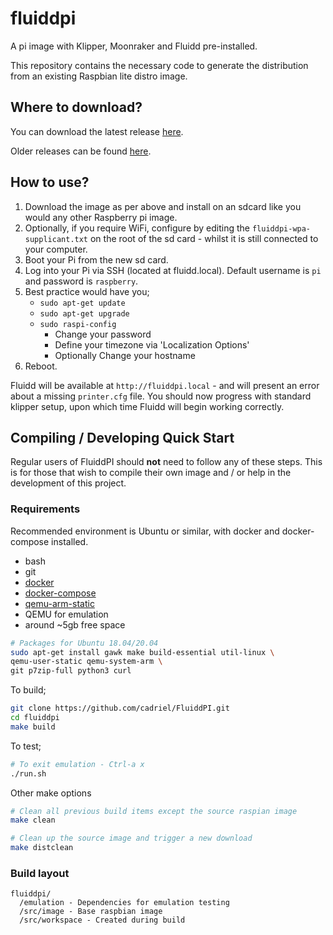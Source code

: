 # fluiddpi
A pi image with Klipper, Moonraker and Fluidd pre-installed.

This repository contains the necessary code to generate the distribution from an existing Raspbian lite distro image.

## Where to download?
You can download the latest release [here](https://github.com/cadriel/FluiddPI/releases/latest).

Older releases can be found [here](https://github.com/cadriel/FluiddPI/releases).

## How to use?
1. Download the image as per above and install on an sdcard like you would any other Raspberry pi image.
2. Optionally, if you require WiFi, configure by editing the `fluiddpi-wpa-supplicant.txt` on the root of the sd card - whilst it is still connected to your computer.
3. Boot your Pi from the new sd card.
4. Log into your Pi via SSH (located at fluidd.local). Default username is `pi` and password is `raspberry`.
5. Best practice would have you;
    - `sudo apt-get update`
    - `sudo apt-get upgrade`
    - `sudo raspi-config`
        - Change your password
        - Define your timezone via 'Localization Options'
        - Optionally Change your hostname
6. Reboot.

Fluidd will be available at `http://fluiddpi.local` - and will present an error about a missing `printer.cfg` file.
You should now progress with standard klipper setup, upon which time Fluidd will begin working correctly.

## Compiling / Developing Quick Start
Regular users of FluiddPI should **not** need to follow any of these steps. This is
for those that wish to compile their own image and / or help in the development
of this project.

### Requirements
Recommended environment is Ubuntu or similar, with docker and docker-compose installed.

- bash
- git
- [docker](https://docs.docker.com/engine/install/ubuntu/)
- [docker-compose](https://docs.docker.com/compose/install/)
- [qemu-arm-static](http://packages.debian.org/sid/qemu-user-static)
- QEMU for emulation
- around ~5gb free space

```bash
# Packages for Ubuntu 18.04/20.04
sudo apt-get install gawk make build-essential util-linux \
qemu-user-static qemu-system-arm \
git p7zip-full python3 curl
```

To build;
```bash
git clone https://github.com/cadriel/FluiddPI.git
cd fluiddpi
make build
```

To test;
```bash
# To exit emulation - Ctrl-a x
./run.sh
```

Other make options
```bash
# Clean all previous build items except the source raspian image
make clean

# Clean up the source image and trigger a new download
make distclean
```

### Build layout
```
fluiddpi/
  /emulation - Dependencies for emulation testing
  /src/image - Base raspbian image
  /src/workspace - Created during build
```